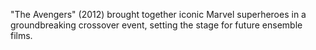 "The Avengers" (2012) brought together iconic Marvel superheroes in a groundbreaking crossover event, setting the stage for future ensemble films.
